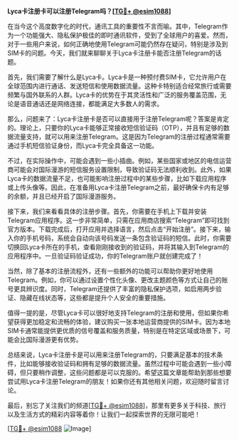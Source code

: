 **Lyca卡注册卡可以注册Telegram吗？[[TG💪+ @esim1088](https://t.me/s/esim1088)]**

在当今这个高度数字化的时代，通讯工具的重要性不言而喻。其中，Telegram作为一个功能强大、隐私保护极佳的即时通讯软件，受到了全球用户的喜爱。然而，对于一些用户来说，如何正确地使用Telegram可能仍然存在疑问，特别是涉及到SIM卡的问题。今天，我们就来聊聊关于Lyca卡注册卡能否注册Telegram的话题。

首先，我们需要了解什么是Lyca卡。Lyca卡是一种预付费SIM卡，它允许用户在全球范围内进行通话、发送短信和使用数据流量。这种卡特别适合经常旅行或需要频繁与国外联系的人群。Lyca卡的优势在于其灵活性和广泛的服务覆盖范围，无论是语音通话还是网络连接，都能满足大多数人的需求。

那么，问题来了：Lyca卡注册卡是否可以直接用于注册Telegram呢？答案是肯定的。理论上，只要你的Lyca卡能够正常接收短信验证码（OTP），并且有足够的数据流量支持，就可以用来注册Telegram。这是因为Telegram的注册过程通常需要通过手机短信验证身份，而Lyca卡完全具备这一功能。

不过，在实际操作中，可能会遇到一些小插曲。例如，某些国家或地区的电信运营商可能会对国际漫游的短信服务设置限制，导致验证码无法顺利收到。此外，如果Lyca卡的数据流量不足，也可能影响注册过程中的某些步骤，比如下载应用程序或上传头像等。因此，在准备用Lyca卡注册Telegram之前，最好确保卡内有足够的余额，并且已经开启了国际漫游服务。

接下来，我们来看看具体的注册步骤。首先，你需要在手机上下载并安装Telegram应用程序。这一步非常简单，只需在应用商店搜索“Telegram”即可找到官方版本。下载完成后，打开应用并选择语言，然后点击“开始注册”。接下来，输入你的手机号码，系统会自动向该号码发送一条包含验证码的短信。此时，你需要切换回Lyca卡所在的手机，查看刚刚接收到的验证码，并将其输入到Telegram的应用程序中。一旦验证码验证成功，你的Telegram账户就创建完成了！

当然，除了基本的注册流程外，还有一些额外的功能可以帮助你更好地使用Telegram。例如，你可以通过设置个性化头像、更改主题颜色等方式让自己的账号更具辨识度。同时，Telegram还提供了丰富的隐私保护选项，如启用两步验证、隐藏在线状态等，这些都是提升个人安全的重要措施。

值得一提的是，尽管Lyca卡可以很好地支持Telegram的注册和使用，但如果你希望获得更加稳定和流畅的体验，建议购买一张本地运营商提供的SIM卡。因为本地SIM卡通常能提供更优质的信号覆盖和服务质量，特别是在特定区域或场景下，可能会比国际漫游更有优势。

总结来说，Lyca卡注册卡是可以用来注册Telegram的，只要满足基本的技术条件，比如能够接收验证码和拥有足够的数据流量。虽然过程中可能会遇到一些小障碍，但只要稍作调整，这些问题都是可以克服的。希望这篇文章能帮助到那些想要尝试用Lyca卡注册Telegram的朋友！如果你还有其他相关问题，欢迎随时留言讨论。

最后，别忘了关注我们的频道[[TG💪+ @esim1088](https://t.me/s/esim1088)]，那里有更多关于科技、旅行以及生活方式的精彩内容等着你！让我们一起探索世界的无限可能吧！

[[TG💪+ @esim1088](https://t.me/s/esim1088) ![Image](https://i.postimg.cc/4NQfJmqS/Snipaste-2025-05-13-00-14-12.png)]